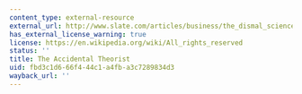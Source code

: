 ```yaml
---
content_type: external-resource
external_url: http://www.slate.com/articles/business/the_dismal_science/1997/01/the_accidental_theorist.html
has_external_license_warning: true
license: https://en.wikipedia.org/wiki/All_rights_reserved
status: ''
title: The Accidental Theorist
uid: fbd3c1d6-66f4-44c1-a4fb-a3c7289834d3
wayback_url: ''
---
```

